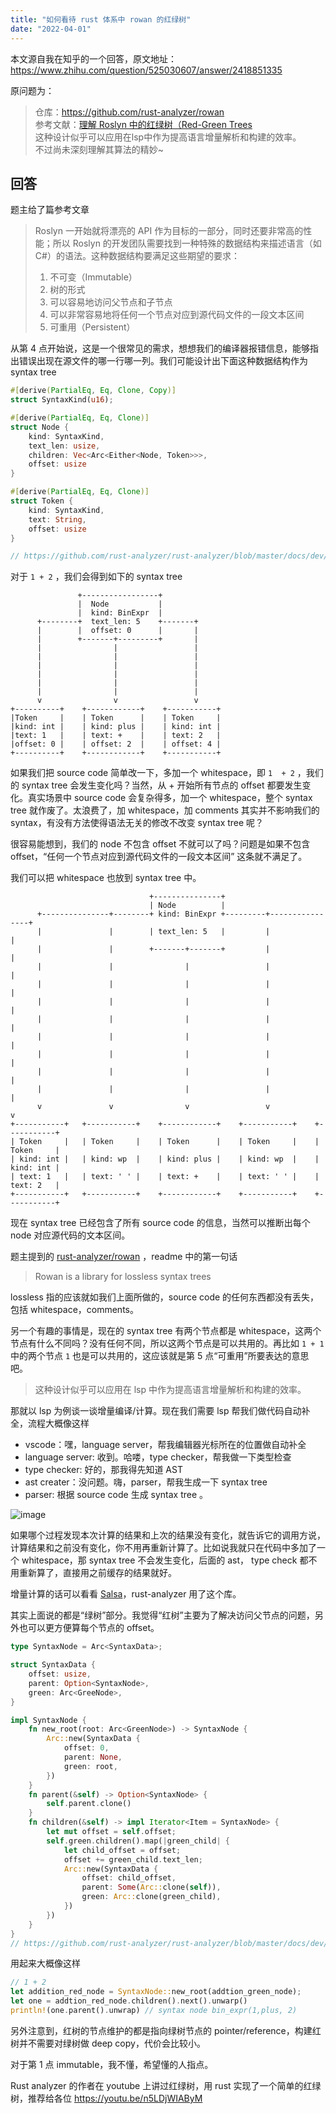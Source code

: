 ```yaml
---
title: "如何看待 rust 体系中 rowan 的红绿树"
date: "2022-04-01"
---
```


本文源自我在知乎的一个回答，原文地址：https://www.zhihu.com/question/525030607/answer/2418851335

原问题为：  
> 仓库：https://github.com/rust-analyzer/rowan  
> 参考文献：[理解 Roslyn 中的红绿树（Red-Green Trees](https://blog.walterlv.com/post/the-red-green-tree-of-roslyn.html)  
> 这种设计似乎可以应用在lsp中作为提高语言增量解析和构建的效率。  
> 不过尚未深刻理解其算法的精妙~  

## 回答
题主给了篇参考文章

> Roslyn 一开始就将漂亮的 API 作为目标的一部分，同时还要非常高的性能；所以 Roslyn 的开发团队需要找到一种特殊的数据结构来描述语言（如 C#）的语法。这种数据结构要满足这些期望的要求：
> 1. 不可变（Immutable）
> 2. 树的形式
> 3. 可以容易地访问父节点和子节点
> 4. 可以非常容易地将任何一个节点对应到源代码文件的一段文本区间
> 5. 可重用（Persistent）

从第 4 点开始说，这是一个很常见的需求，想想我们的编译器报错信息，能够指出错误出现在源文件的哪一行哪一列。我们可能设计出下面这种数据结构作为 syntax tree

```Rust
#[derive(PartialEq, Eq, Clone, Copy)]
struct SyntaxKind(u16);

#[derive(PartialEq, Eq, Clone)]
struct Node {
    kind: SyntaxKind,
    text_len: usize,
    children: Vec<Arc<Either<Node, Token>>>,
    offset: usize
}

#[derive(PartialEq, Eq, Clone)]
struct Token {
    kind: SyntaxKind,
    text: String,
    offset: usize
}

// https://github.com/rust-analyzer/rust-analyzer/blob/master/docs/dev/syntax.md
```

对于 `1 + 2` ，我们会得到如下的 syntax tree

```
               +-----------------+
               |  Node           |
               |  kind: BinExpr  |
      +--------+  text_len: 5    +-------+
      |        |  offset: 0      |       |
      |        +-------+---------+       |
      |                |                 |
      |                |                 |
      |                |                 |
      |                |                 |
      |                |                 |
      |                |                 |
      v                v                 v
+----------+    +------------+    +-----------+
|Token     |    | Token      |    | Token     |
|kind: int |    | kind: plus |    | kind: int |
|text: 1   |    | text: +    |    | text: 2   |
|offset: 0 |    | offset: 2  |    | offset: 4 |
+----------+    +------------+    +-----------+
```

如果我们把 source code 简单改一下，多加一个 whitespace，即 `1  + 2` ，我们的 syntax tree 会发生变化吗？当然，从 + 开始所有节点的 offset 都要发生变化。真实场景中 source code 会复杂得多，加一个 whitespace，整个 syntax tree 就作废了。太浪费了，加 whitespace，加 comments 其实并不影响我们的 syntax，有没有方法使得语法无关的修改不改变 syntax tree 呢？

很容易能想到，我们的 node 不包含 offset 不就可以了吗？问题是如果不包含 offset，“任何一个节点对应到源代码文件的一段文本区间” 这条就不满足了。

我们可以把 whitespace 也放到 syntax tree 中。

```
                               +---------------+
                               | Node          |
      +---------------+--------+ kind: BinExpr +---------+----------------+
      |               |        | text_len: 5   |         |                |
      |               |        +-------+-------+         |                |
      |               |                |                 |                |
      |               |                |                 |                |
      |               |                |                 |                |
      |               |                |                 |                |
      |               |                |                 |                |
      |               |                |                 |                |
      |               |                |                 |                |
      |               |                |                 |                |
      v               v                v                 v                v
+-----------+   +-----------+    +------------+    +-----------+    +-----------+
| Token     |   | Token     |    | Token      |    | Token     |    | Token     |
| kind: int |   | kind: wp  |    | kind: plus |    | kind: wp  |    | kind: int |
| text: 1   |   | text: ' ' |    | text: +    |    | text: ' ' |    | text: 2   |
+-----------+   +-----------+    +------------+    +-----------+    +-----------+
```

现在 syntax tree 已经包含了所有 source code 的信息，当然可以推断出每个 node 对应源代码的文本区间。

题主提到的 [rust-analyzer/rowan](https://blog.walterlv.com/post/the-red-green-tree-of-roslyn.html) ，readme 中的第一句话

> Rowan is a library for lossless syntax trees

lossless 指的应该就如我们上面所做的，source code 的任何东西都没有丢失，包括 whitespace，comments。

另一个有趣的事情是，现在的 syntax tree 有两个节点都是 whitespace，这两个节点有什么不同吗？没有任何不同，所以这两个节点是可以共用的。再比如 `1 + 1` 中的两个节点 `1` 也是可以共用的，这应该就是第 5 点“可重用”所要表达的意思吧。

> 这种设计似乎可以应用在 lsp 中作为提高语言增量解析和构建的效率。

那就以 lsp 为例谈一谈增量编译/计算。现在我们需要 lsp 帮我们做代码自动补全，流程大概像这样

* vscode：嘿，language server，帮我编辑器光标所在的位置做自动补全
* language server: 收到。哈喽，type checker，帮我做一下类型检查
* type checker: 好的，那我得先知道 AST
* ast creater：没问题。嗨，parser，帮我生成一下 syntax tree
* parser: 根据 source code 生成 syntax tree 。

![image](https://pic4.zhimg.com/80/v2-a0480cc5840280f58e321a44386bf645_720w.jpg)

如果哪个过程发现本次计算的结果和上次的结果没有变化，就告诉它的调用方说，计算结果和之前没有变化，你不用再重新计算了。比如说我就只在代码中多加了一个 whitespace，那 syntax tree 不会发生变化，后面的 ast， type check 都不用重新算了，直接用之前缓存的结果就好。

增量计算的话可以看看 [Salsa](https://github.com/salsa-rs/salsa)，rust-analyzer 用了这个库。

其实上面说的都是“绿树”部分。我觉得“红树”主要为了解决访问父节点的问题，另外也可以更方便算每个节点的 offset。

```Rust
type SyntaxNode = Arc<SyntaxData>;

struct SyntaxData {
    offset: usize,
    parent: Option<SyntaxNode>,
    green: Arc<GreeNode>,
}

impl SyntaxNode {
    fn new_root(root: Arc<GreenNode>) -> SyntaxNode {
        Arc::new(SyntaxData {
            offset: 0,
            parent: None,
            green: root,
        })
    }
    fn parent(&self) -> Option<SyntaxNode> {
        self.parent.clone()
    }
    fn children(&self) -> impl Iterator<Item = SyntaxNode> {
        let mut offset = self.offset;
        self.green.children().map(|green_child| {
            let child_offset = offset;
            offset += green_child.text_len;
            Arc::new(SyntaxData {
                offset: child_offset,
                parent: Some(Arc::clone(self)),
                green: Arc::clone(green_child),
            })
        })
    }
}
// https://github.com/rust-analyzer/rust-analyzer/blob/master/docs/dev/syntax.md
```

用起来大概像这样
```Rust
// 1 + 2
let addition_red_node = SyntaxNode::new_root(addtion_green_node);
let one = addtion_red_node.children().next().unwarp()
println!(one.parent().unwrap) // syntax node bin_expr(1,plus, 2)
```

另外注意到，红树的节点维护的都是指向绿树节点的 pointer/reference，构建红树并不需要对绿树做 deep copy，代价会比较小。

对于第 1 点 immutable，我不懂，希望懂的人指点。

Rust analyzer 的作者在 youtube 上讲过红绿树，用 rust 实现了一个简单的红绿树，推荐给各位 https://youtu.be/n5LDjWIAByM